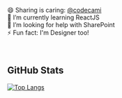<p>
😄 Sharing is caring: <a target="_blank" href="https://www.instagram.com/codecami/">@codecami</a><br/>
🌱 I’m currently learning ReactJS<br/>
🤔 I’m looking for help with SharePoint<br/>
⚡ Fun fact: I'm Designer too!</p>

<br/>

<h2>GitHub Stats</h2>

[![Top Langs](https://github-readme-stats.vercel.app/api/top-langs/?username=camipaixao&layout=compact)](https://github.com/anuraghazra/github-readme-stats)

<!--
**camipaixao/camipaixao** is a ✨ _special_ ✨ repository because its `README.md` (this file) appears on your GitHub profile.
<h1>Hi there! 👋</h1>
Here are some ideas to get you started:

- 😄 Sharing is caring: @codecami
- 🌱 I’m currently learning ReactJS
- 👯 I’m looking to collaborate on frontend projects
- 🤔 I’m looking for help with SharePoint
- ⚡ Fun fact: I'm Designer too!
-->
